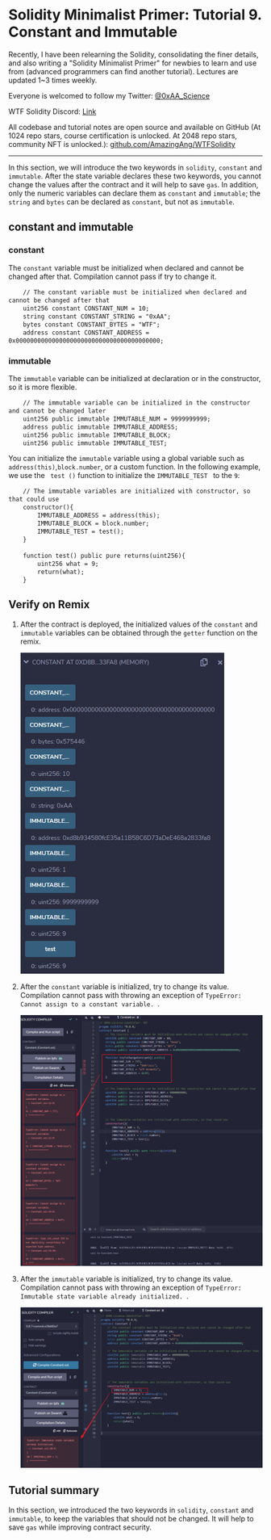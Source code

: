 # Solidity Minimalist Primer: Tutorial 9. Constant and Immutable

Recently, I have been relearning the Solidity, consolidating the finer details, and also writing a "Solidity Minimalist Primer" for newbies to learn and use from (advanced programmers can find another tutorial). Lectures are updated 1~3 times weekly. 

Everyone is welcomed to follow my Twitter: [@0xAA_Science](https://twitter.com/0xAA_Science)

WTF Solidity Discord: [Link](https://discord.gg/5akcruXrsk)

All codebase and tutorial notes are open source and available on GitHub (At 1024 repo stars, course certification is unlocked. At 2048 repo stars, community NFT is unlocked.): [github.com/AmazingAng/WTFSolidity](https://github.com/AmazingAng/WTFSolidity)

-----
In this section, we will introduce the two keywords in `solidity`, `constant` and `immutable`. After the state variable declares these two keywords, you cannot change the values after the contract and it will help to save ` gas `. In addition, only the numeric variables can declare them as `constant` and `immutable`; the `string` and ` bytes ` can be declared as `constant`, but not as `immutable`.

## constant and immutable
### constant
The `constant` variable must be initialized when declared and cannot be changed after that. Compilation cannot pass if try to change it.
``` solidity
    // The constant variable must be initialized when declared and cannot be changed after that
    uint256 constant CONSTANT_NUM = 10;
    string constant CONSTANT_STRING = "0xAA";
    bytes constant CONSTANT_BYTES = "WTF";
    address constant CONSTANT_ADDRESS = 0x0000000000000000000000000000000000000000;
```
### immutable
The `immutable` variable can be initialized at declaration or in the constructor, so it is more flexible.
``` solidity
    // The immutable variable can be initialized in the constructor and cannot be changed later
    uint256 public immutable IMMUTABLE_NUM = 9999999999;
    address public immutable IMMUTABLE_ADDRESS;
    uint256 public immutable IMMUTABLE_BLOCK;
    uint256 public immutable IMMUTABLE_TEST;
```
You can initialize the `immutable` variable using a global variable such as `address(this)`,`block.number`, or a custom function. In the following example, we use the ` test ()` function to initialize the `IMMUTABLE_TEST ` to the ` 9 `:
``` solidity
    // The immutable variables are initialized with constructor, so that could use
    constructor(){
        IMMUTABLE_ADDRESS = address(this);
        IMMUTABLE_BLOCK = block.number;
        IMMUTABLE_TEST = test();
    }

    function test() public pure returns(uint256){
        uint256 what = 9;
        return(what);
    }
```

## Verify on Remix
1. After the contract is deployed, the initialized values of the `constant` and `immutable` variables can be obtained through the `getter` function on the remix. 

   ![9-1.png](./img/9-1.png)   
   
2. After the `constant` variable is initialized, try to change its value. Compilation cannot pass with throwing an exception of `TypeError: Cannot assign to a constant variable. `.

   ![9-2.png](./img/9-2.png)   
   
3. After the `immutable` variable is initialized, try to change its value. Compilation cannot pass with throwing an exception of `TypeError: Immutable state variable already initialized. `.

   ![9-3.png](./img/9-3.png)

## Tutorial summary
In this section, we introduced the two keywords in `solidity`, `constant` and `immutable`, to keep the variables that should not be changed. It will help to save ` gas ` while improving contract security.


